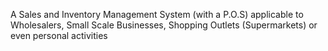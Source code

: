 A Sales and Inventory Management System (with a P.O.S) applicable to Wholesalers, Small Scale Businesses, Shopping Outlets (Supermarkets) or even personal activities
